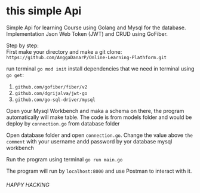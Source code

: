 # this simple Api

Simple Api for learning Course using Golang and Mysql for the database. Implementation Json Web Token (JWT) and CRUD using GoFiber.

Step by step:<br>
First make your directory and make a git clone: `https://github.com/AnggaDanarP/Online-Learning-Plathform.git`

run terminal `go mod init`
install dependencies that we need in terminal using `go get`:
1. `github.com/gofiber/fiber/v2`
2. `github.com/dgrijalva/jwt-go`
3. `github.com/go-sql-driver/mysql`

Open your Mysql Workbench and maka a schema on there, the program automatically will make table. The code is from models folder and would be deploy by `connection.go` from database folder

Open database folder and open `connection.go`. Change the value above `the comment` with your username andd password by yor database mysql workbench

Run the program using terminal `go run main.go`

The program will run by `localhost:8000` and use Postman to interact with it.

###### HAPPY HACKING

